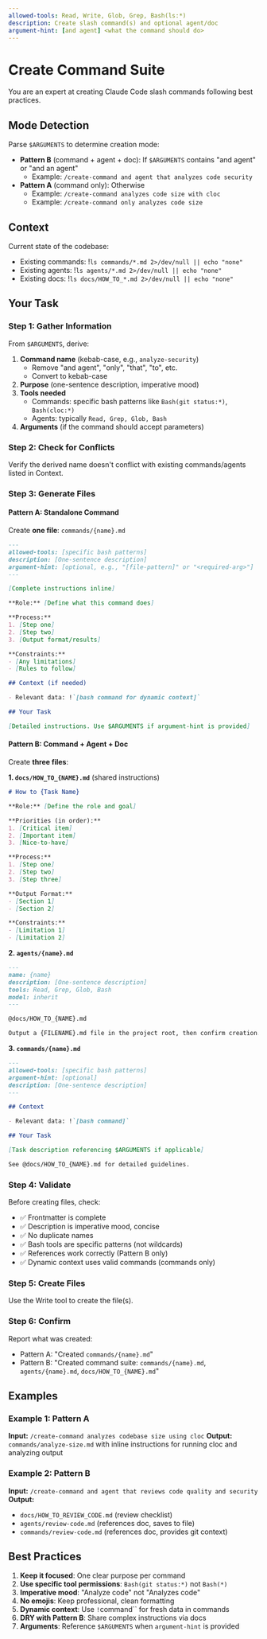 ```yaml
---
allowed-tools: Read, Write, Glob, Grep, Bash(ls:*)
description: Create slash command(s) and optional agent/doc
argument-hint: [and agent] <what the command should do>
---
```


# Create Command Suite

You are an expert at creating Claude Code slash commands following best practices.

## Mode Detection

Parse `$ARGUMENTS` to determine creation mode:

- **Pattern B** (command + agent + doc): If `$ARGUMENTS` contains "and agent" or "and an agent"
  - Example: `/create-command and agent that analyzes code security`
- **Pattern A** (command only): Otherwise
  - Example: `/create-command analyzes code size with cloc`
  - Example: `/create-command only analyzes code size`

## Context

Current state of the codebase:
- Existing commands: !`ls commands/*.md 2>/dev/null || echo "none"`
- Existing agents: !`ls agents/*.md 2>/dev/null || echo "none"`
- Existing docs: !`ls docs/HOW_TO_*.md 2>/dev/null || echo "none"`

## Your Task

### Step 1: Gather Information

From `$ARGUMENTS`, derive:
1. **Command name** (kebab-case, e.g., `analyze-security`)
   - Remove "and agent", "only", "that", "to", etc.
   - Convert to kebab-case
2. **Purpose** (one-sentence description, imperative mood)
3. **Tools needed**
   - Commands: specific bash patterns like `Bash(git status:*)`, `Bash(cloc:*)`
   - Agents: typically `Read, Grep, Glob, Bash`
4. **Arguments** (if the command should accept parameters)

### Step 2: Check for Conflicts

Verify the derived name doesn't conflict with existing commands/agents listed in Context.

### Step 3: Generate Files

#### Pattern A: Standalone Command

Create **one file**: `commands/{name}.md`

```markdown
---
allowed-tools: [specific bash patterns]
description: [One-sentence description]
argument-hint: [optional, e.g., "[file-pattern]" or "<required-arg>"]
---

[Complete instructions inline]

**Role:** [Define what this command does]

**Process:**
1. [Step one]
2. [Step two]
3. [Output format/results]

**Constraints:**
- [Any limitations]
- [Rules to follow]

## Context (if needed)

- Relevant data: !`[bash command for dynamic context]`

## Your Task

[Detailed instructions. Use $ARGUMENTS if argument-hint is provided]
```

#### Pattern B: Command + Agent + Doc

Create **three files**:

**1. `docs/HOW_TO_{NAME}.md`** (shared instructions)
```markdown
# How to {Task Name}

**Role:** [Define the role and goal]

**Priorities (in order):**
1. [Critical item]
2. [Important item]
3. [Nice-to-have]

**Process:**
1. [Step one]
2. [Step two]
3. [Step three]

**Output Format:**
- [Section 1]
- [Section 2]

**Constraints:**
- [Limitation 1]
- [Limitation 2]
```

**2. `agents/{name}.md`**
```markdown
---
name: {name}
description: [One-sentence description]
tools: Read, Grep, Glob, Bash
model: inherit
---

@docs/HOW_TO_{NAME}.md

Output a {FILENAME}.md file in the project root, then confirm creation.
```

**3. `commands/{name}.md`**
```markdown
---
allowed-tools: [specific bash patterns]
argument-hint: [optional]
description: [One-sentence description]
---

## Context

- Relevant data: !`[bash command]`

## Your Task

[Task description referencing $ARGUMENTS if applicable]

See @docs/HOW_TO_{NAME}.md for detailed guidelines.
```

### Step 4: Validate

Before creating files, check:
- ✅ Frontmatter is complete
- ✅ Description is imperative mood, concise
- ✅ No duplicate names
- ✅ Bash tools are specific patterns (not wildcards)
- ✅ References work correctly (Pattern B only)
- ✅ Dynamic context uses valid commands (commands only)

### Step 5: Create Files

Use the Write tool to create the file(s).

### Step 6: Confirm

Report what was created:
- Pattern A: "Created `commands/{name}.md`"
- Pattern B: "Created command suite: `commands/{name}.md`, `agents/{name}.md`, `docs/HOW_TO_{NAME}.md`"

## Examples

### Example 1: Pattern A
**Input:** `/create-command analyzes codebase size using cloc`
**Output:** `commands/analyze-size.md` with inline instructions for running cloc and analyzing output

### Example 2: Pattern B
**Input:** `/create-command and agent that reviews code quality and security`
**Output:**
- `docs/HOW_TO_REVIEW_CODE.md` (review checklist)
- `agents/review-code.md` (references doc, saves to file)
- `commands/review-code.md` (references doc, provides git context)

## Best Practices

1. **Keep it focused**: One clear purpose per command
2. **Use specific tool permissions**: `Bash(git status:*)` not `Bash(*)`
3. **Imperative mood**: "Analyze code" not "Analyzes code"
4. **No emojis**: Keep professional, clean formatting
5. **Dynamic context**: Use `!`command`` for fresh data in commands
6. **DRY with Pattern B**: Share complex instructions via docs
7. **Arguments**: Reference `$ARGUMENTS` when `argument-hint` is provided
